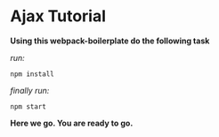 # Ajax Tutorial

**Using this webpack-boilerplate do the following task**

_run:_

	npm install

_finally run:_

	npm start
	
**Here we go. You are ready to go.**
